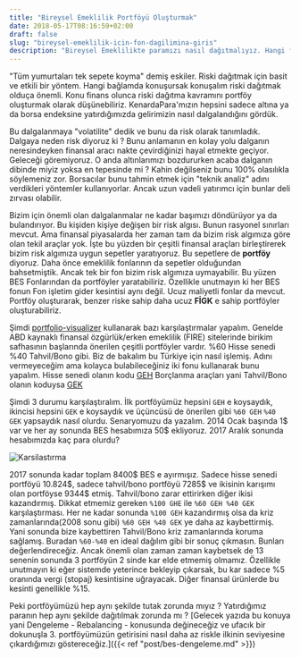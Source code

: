 ```yaml
---
title: "Bireysel Emeklilik Portföyü Oluşturmak"
date: 2018-05-17T08:16:59+02:00
draft: false
slug: "bireysel-emeklilik-icin-fon-dagilimina-giris"
description: "Bireysel Emeklilikte paramızı nasıl dağıtmalıyız. Hangi fonlar iyi getiri elde etmiş "
---
```


"Tüm yumurtaları tek sepete koyma" demiş eskiler. Riski dağıtmak için basit ve etkili bir yöntem.
Hangi bağlamda konuşursak konuşalım riski dağıtmak olduça önemli. Konu finans olunca riski dağıtma kavramını
portföy oluşturmak olarak düşünebiliriz. KenardaPara'mızın hepsini sadece altına ya da borsa endeksine yatırdığımızda gelirimizin nasıl dalgalandığını gördük.

Bu dalgalanmaya "volatilite" dedik ve bunu da risk olarak tanımladık. Dalgaya neden risk diyoruz ki ? Bunu anlamanın en kolay yolu dalganın neresindeyken finansal aracı nakte çevirdiğinizi hayal etmekte geçiyor. Geleceği göremiyoruz. O anda altınlarımızı bozdururken acaba dalganın dibinde miyiz yoksa en tepesinde mi ? Kahin değilseniz bunu 100% olasılıkla söylemeniz zor. Borsacılar bunu tahmin etmek için "teknik analiz" adını verdikleri yöntemler kullanıyorlar. Ancak uzun vadeli yatırımcı için bunlar deli zırvası olabilir.

Bizim için önemli olan dalgalanmalar ne kadar başımızı döndürüyor ya da bulandırıyor. Bu kişiden kişiye değişen bir risk algısı. Bunun rasyonel sınırları mevcut. Ama finansal piyasalarda her zaman tam da bizim risk algımıza göre olan tekil araçlar yok. İşte bu yüzden bir çeşitli finansal araçları birleştirerek bizim risk algımıza uygun sepetler yaratıyoruz. Bu sepetlere de **portföy** diyoruz. Daha önce emeklilik fonlarının da sepetler olduğundan bahsetmiştik. Ancak tek bir fon bizim risk algımıza uymayabilir. Bu yüzen BES Fonlarından da portföyler yaratabiliriz. Özellikle unutmayın ki her BES fonun Fon işletim gider kesintisi aynı değil. Ucuz maliyetli fonlar da mevcut. Portföy oluşturarak, benzer riske sahip daha ucuz **FİGK** e sahip portföyler oluşturabiliriz.


Şimdi [portfolio-visualizer](https://www.portfoliovisualizer.com/backtest-portfolio) kullanarak bazı karşılaştırmalar yapalım. Genelde ABD kaynaklı finansal özgürlük/erken emeklilik (FIRE) sitelerinde birikim safhasının başlarında önerilen çeşitli portföyler vardır. %60 Hisse senedi %40 Tahvil/Bono gibi.
Biz de bakalım bu Türkiye için nasıl işlemiş. Adını vermeyeceğim ama kolayca bulabileceğiniz iki fonu kullanarak bunu yapalım. Hisse senedi olanın kodu [GEH](https://github.com/KenardaPara/veriler/tree/master/besdata/GEH) Borçlanma araçları yani Tahvil/Bono olanın koduysa [GEK](https://github.com/KenardaPara/veriler/tree/master/besdata/GEH)

Şimdi 3 durumu karşılaştıralım. İlk portföyümüz hepsini `GEH` e koysaydık, ikincisi hepsini `GEK` e koysaydık ve üçüncüsü de önerilen gibi `%60 GEH` `%40 GEK` yapsaydık nasıl olurdu. Senaryomuzu da yazalım. 2014 Ocak başında 1\$ var ve her ay sonunda BES hesabımıza 50\$ ekliyoruz. 2017 Aralık sonunda hesabımızda kaç para olurdu?

![Karsilastırma](/img/portfoy-olusturmak/result.png)

2017 sonunda kadar toplam 8400\$ BES e ayırmışız. Sadece hisse senedi portföyü 10.824\$, sadece tahvil/bono portföyü 7285\$ ve ikisinin karışımı olan portföyse 9344\$ etmiş. Tahvil/bono zarar ettirirken diğer ikisi kazandırmış. Dikkat etmemiz gereken
 `%100 GHE` ile `%60 GEH %40 GEK` karşılaştırması. Her ne kadar sonunda `%100 GEH` kazandırmış olsa da kriz zamanlarında(2008 sonu gibi) `%60 GEH %40 GEK` ye daha az kaybettirmiş. Yani sonunda bize kaybettiren Tahvil/Bono kriz zamanlarında koruma sağlamış.
Buradan `%60-%40` en ideal dağılım gibi bir sonuç çıkmasın. Bunları değerlendireceğiz. Ancak önemli olan zaman zaman kaybetsek de 13 senenin sonunda 3 portföyün 2 sinde kar elde etmemiş olmamız. Özellikle unutmayın ki eğer sistemde yeterince bekleyip çıkarsak, bu kar sadece %5 oranında vergi (stopaj) kesintisine uğrayacak. Diğer finansal ürünlerde  bu kesinti genellikle %15.

Peki portföyümüzü hep aynı şekilde tutak zorunda mıyız ? Yatırdığımız paranın hep aynı şekilde dağıtılmak zorunda mı ? [Gelecek yazıda bu konuya yani Dengeleme - Rebalancing - konusunda değineceğiz ve ufacık bir dokunuşla 3. portföyümüzün getirisini nasıl daha az riskle ilkinin seviyesine çıkardığımızı göstereceğiz.]({{< ref "post/bes-dengeleme.md" >}})
